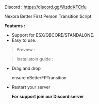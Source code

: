Discord : https://discord.gg/WzddKFCtfu

Nexora Better First Person Transition Script

**Features :**

* Support for ESX/QBCORE/STANDALONE.
* Easy to use.

> Preview : 


> Installatoin guide :

* Drag and drop

    ensure nBetterFPTransition

* Restart your server
    
    **For support join our Discord server**